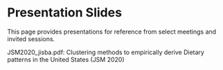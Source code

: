 # Presentation Slides

This page provides presentations for reference from select meetings and invited sessions. 


JSM2020_jisba.pdf: Clustering methods to empirically derive Dietary patterns in the United States (JSM 2020) 
